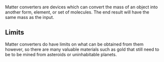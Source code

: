 Matter converters are devices which can convert the mass of an object into another form, element, or set of molecules. The end result will have the same mass as the input. 

## Limits

Matter converters do have limits on what can be obtained from them however, so there are many valuable materials such as gold that still need to be to be mined from asteroids or uninhabitable planets.